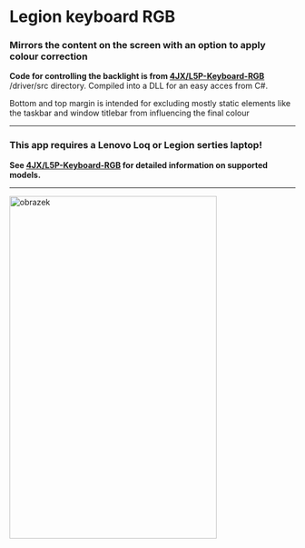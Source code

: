 # Legion keyboard RGB

### Mirrors the content on the screen with an option to apply colour correction 

**Code for controlling the backlight is from [4JX/L5P-Keyboard-RGB](https://github.com/4JX/L5P-Keyboard-RGB)** /driver/src directory. Compiled into a DLL for an easy acces from C#.

Bottom and top margin is intended for excluding mostly static elements like the taskbar and window titlebar from influencing the final colour

---
### **This app requires a Lenovo Loq or Legion serties laptop!** 

**See [4JX/L5P-Keyboard-RGB](https://github.com/4JX/L5P-Keyboard-RGB) for detailed information on supported models.**

---
<img width="365" height="603" alt="obrazek" src="https://github.com/user-attachments/assets/cc94c8e9-09e9-48f9-bb04-344ce9418b4a" />

